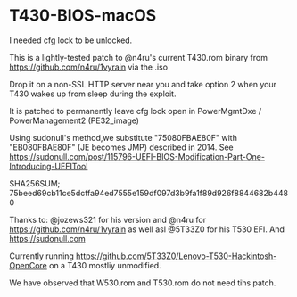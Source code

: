 # T430-BIOS-macOS
I needed cfg lock to be unlocked.

This is a lightly-tested patch to @n4ru's current T430.rom binary from https://github.com/n4ru/1vyrain via the .iso

Drop it on a non-SSL HTTP server near you and take option 2 when your T430 wakes up from sleep during the exploit.

It is patched to permanently leave cfg lock open in PowerMgmtDxe / PowerManagement2 (PE32_image)

Using sudonull's method,we  substitute "75080FBAE80F" with "EB080FBAE80F" (JE becomes JMP) described in 2014. See https://sudonull.com/post/115796-UEFI-BIOS-Modification-Part-One-Introducing-UEFITool

SHA256SUM; 75beed69cb11ce5dcffa94ed7555e159df097d3b9fa1f89d926f8844682b4480

Thanks to: @jozews321 for his version and @n4ru for https://github.com/n4ru/1vyrain as well asl @5T33Z0 for his T530 EFI. And https://sudonull.com

Currently running https://github.com/5T33Z0/Lenovo-T530-Hackintosh-OpenCore on a T430  mostliy unmodified.

We have observed that W530.rom and T530.rom do not need tihs patch.
